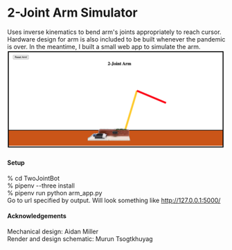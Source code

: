 # 2-Joint Arm Simulator
Uses inverse kinematics to bend arm's joints appropriately to reach cursor. Hardware design for arm is also included to be built whenever the pandemic is over. In the meantime, I built a small web app to simulate the arm.
![Alt_text](TwoJointBot/frontend/static/images/twojointarm_app_screenshot.png)
#### Setup
% cd TwoJointBot  
% pipenv --three install  
% pipenv run python arm_app.py  
Go to url specified by output. Will look something like http://127.0.0.1:5000/

#### Acknowledgements
Mechanical design: Aidan Miller  
Render and design schematic: Murun Tsogtkhuyag  

